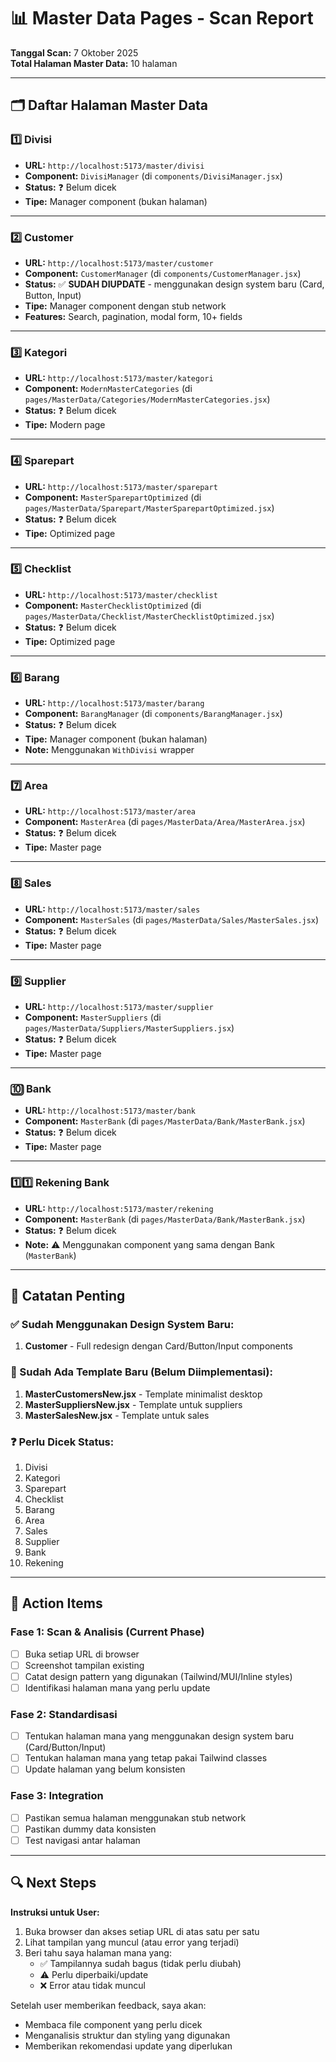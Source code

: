 # 📊 Master Data Pages - Scan Report

**Tanggal Scan:** 7 Oktober 2025  
**Total Halaman Master Data:** 10 halaman

---

## 🗂️ Daftar Halaman Master Data

### 1️⃣ **Divisi** 
- **URL:** `http://localhost:5173/master/divisi`
- **Component:** `DivisiManager` (di `components/DivisiManager.jsx`)
- **Status:** ❓ Belum dicek
- **Tipe:** Manager component (bukan halaman)

---

### 2️⃣ **Customer** 
- **URL:** `http://localhost:5173/master/customer`
- **Component:** `CustomerManager` (di `components/CustomerManager.jsx`)
- **Status:** ✅ **SUDAH DIUPDATE** - menggunakan design system baru (Card, Button, Input)
- **Tipe:** Manager component dengan stub network
- **Features:** Search, pagination, modal form, 10+ fields

---

### 3️⃣ **Kategori** 
- **URL:** `http://localhost:5173/master/kategori`
- **Component:** `ModernMasterCategories` (di `pages/MasterData/Categories/ModernMasterCategories.jsx`)
- **Status:** ❓ Belum dicek
- **Tipe:** Modern page

---

### 4️⃣ **Sparepart** 
- **URL:** `http://localhost:5173/master/sparepart`
- **Component:** `MasterSparepartOptimized` (di `pages/MasterData/Sparepart/MasterSparepartOptimized.jsx`)
- **Status:** ❓ Belum dicek
- **Tipe:** Optimized page

---

### 5️⃣ **Checklist** 
- **URL:** `http://localhost:5173/master/checklist`
- **Component:** `MasterChecklistOptimized` (di `pages/MasterData/Checklist/MasterChecklistOptimized.jsx`)
- **Status:** ❓ Belum dicek
- **Tipe:** Optimized page

---

### 6️⃣ **Barang** 
- **URL:** `http://localhost:5173/master/barang`
- **Component:** `BarangManager` (di `components/BarangManager.jsx`)
- **Status:** ❓ Belum dicek
- **Tipe:** Manager component (bukan halaman)
- **Note:** Menggunakan `WithDivisi` wrapper

---

### 7️⃣ **Area** 
- **URL:** `http://localhost:5173/master/area`
- **Component:** `MasterArea` (di `pages/MasterData/Area/MasterArea.jsx`)
- **Status:** ❓ Belum dicek
- **Tipe:** Master page

---

### 8️⃣ **Sales** 
- **URL:** `http://localhost:5173/master/sales`
- **Component:** `MasterSales` (di `pages/MasterData/Sales/MasterSales.jsx`)
- **Status:** ❓ Belum dicek
- **Tipe:** Master page

---

### 9️⃣ **Supplier** 
- **URL:** `http://localhost:5173/master/supplier`
- **Component:** `MasterSuppliers` (di `pages/MasterData/Suppliers/MasterSuppliers.jsx`)
- **Status:** ❓ Belum dicek
- **Tipe:** Master page

---

### 🔟 **Bank** 
- **URL:** `http://localhost:5173/master/bank`
- **Component:** `MasterBank` (di `pages/MasterData/Bank/MasterBank.jsx`)
- **Status:** ❓ Belum dicek
- **Tipe:** Master page

---

### 1️⃣1️⃣ **Rekening Bank** 
- **URL:** `http://localhost:5173/master/rekening`
- **Component:** `MasterBank` (di `pages/MasterData/Bank/MasterBank.jsx`)
- **Status:** ❓ Belum dicek
- **Note:** ⚠️ Menggunakan component yang sama dengan Bank (`MasterBank`)

---

## 📝 Catatan Penting

### ✅ Sudah Menggunakan Design System Baru:
1. **Customer** - Full redesign dengan Card/Button/Input components

### 🎨 Sudah Ada Template Baru (Belum Diimplementasi):
1. **MasterCustomersNew.jsx** - Template minimalist desktop
2. **MasterSuppliersNew.jsx** - Template untuk suppliers
3. **MasterSalesNew.jsx** - Template untuk sales

### ❓ Perlu Dicek Status:
1. Divisi
2. Kategori
3. Sparepart
4. Checklist
5. Barang
6. Area
7. Sales
8. Supplier
9. Bank
10. Rekening

---

## 🎯 Action Items

### **Fase 1: Scan & Analisis** (Current Phase)
- [ ] Buka setiap URL di browser
- [ ] Screenshot tampilan existing
- [ ] Catat design pattern yang digunakan (Tailwind/MUI/Inline styles)
- [ ] Identifikasi halaman mana yang perlu update

### **Fase 2: Standardisasi**
- [ ] Tentukan halaman mana yang menggunakan design system baru (Card/Button/Input)
- [ ] Tentukan halaman mana yang tetap pakai Tailwind classes
- [ ] Update halaman yang belum konsisten

### **Fase 3: Integration**
- [ ] Pastikan semua halaman menggunakan stub network
- [ ] Pastikan dummy data konsisten
- [ ] Test navigasi antar halaman

---

## 🔍 Next Steps

**Instruksi untuk User:**
1. Buka browser dan akses setiap URL di atas satu per satu
2. Lihat tampilan yang muncul (atau error yang terjadi)
3. Beri tahu saya halaman mana yang:
   - ✅ Tampilannya sudah bagus (tidak perlu diubah)
   - ⚠️ Perlu diperbaiki/update
   - ❌ Error atau tidak muncul

Setelah user memberikan feedback, saya akan:
- Membaca file component yang perlu dicek
- Menganalisis struktur dan styling yang digunakan
- Memberikan rekomendasi update yang diperlukan
